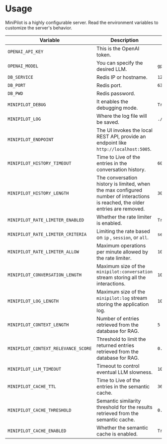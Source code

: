 # Usage

MiniPilot is a highly configurable server. Read the environment variables to customize the server's behavior.

| Variable                            | Description                                                                                                                    | Default           |
|-------------------------------------|--------------------------------------------------------------------------------------------------------------------------------|-------------------|
| `OPENAI_API_KEY`                    | This is the OpenAI token.                                                                                                      |                   |
| `OPENAI_MODEL`                      | You can specify the desired LLM.                                                                                               | `gpt-4o-mini`     |
| `DB_SERVICE`                        | Redis IP or hostname.                                                                                                          | `127.0.0.1`       |
| `DB_PORT`                           | Redis port.                                                                                                                    | `6379`            |
| `DB_PWD`                            | Redis password.                                                                                                                |                   |
| `MINIPILOT_DEBUG`                   | It enables the debugging mode.                                                                                                 | `True`            |
| `MINIPILOT_LOG`                     | Where the log file will be saved.                                                                                              | `./minipilot.log` |
| `MINIPILOT_ENDPOINT`                | The UI invokes the local REST API, provide an endpoint like `http://localhost:5005`.                                           |                   |
| `MINIPILOT_HISTORY_TIMEOUT`         | Time to Live of the entries in the conversation history.                                                                       | `604800`          |
| `MINIPILOT_HISTORY_LENGTH`          | The conversation history is limited, when the max configured number of interactions is reached, the older entries are removed. | `30`              |
| `MINIPILOT_RATE_LIMITER_ENABLED`    | Whether the rate limiter is enabled.                                                                                           | `True`            |
| `MINIPILOT_RATE_LIMITER_CRITERIA`   | Limiting the rate based on `ip` , `session`, or `all`.                                                                         | `session`         |
| `MINIPILOT_RATE_LIMITER_ALLOW`      | Maximum operations per minute allowed by the rate limiter.                                                                     | `10`              |
| `MINIPILOT_CONVERSATION_LENGTH`     | Maximum size of the `minipilot:conversation` stream storing all the interactions.                                              | `10000`           |
| `MINIPILOT_LOG_LENGTH`              | Maximum size of the `minipilot:log` stream storing the application log.                                                        | `1000`            |
| `MINIPILOT_CONTEXT_LENGTH`          | Number of entries retrieved from the database for RAG.                                                                         | `5`               |
| `MINIPILOT_CONTEXT_RELEVANCE_SCORE` | Threshold to limit the returned entries retrieved from the database for RAG.                                                   | `0.78`            |
| `MINIPILOT_LLM_TIMEOUT`             | Timeout to control eventual LLM slowness.                                                                                      | `10`              |
| `MINIPILOT_CACHE_TTL`               | Time to Live of the entries in the semantic cache.                                                                             | `3600 * 24 * 30`  |
| `MINIPILOT_CACHE_THRESHOLD`         | Semantic similarity threshold for the results retrieved from the semantic cache.                                               | `0.1`             |
| `MINIPILOT_CACHE_ENABLED`           | Whether the semantic cache is enabled.                                                                                         | `True`            |